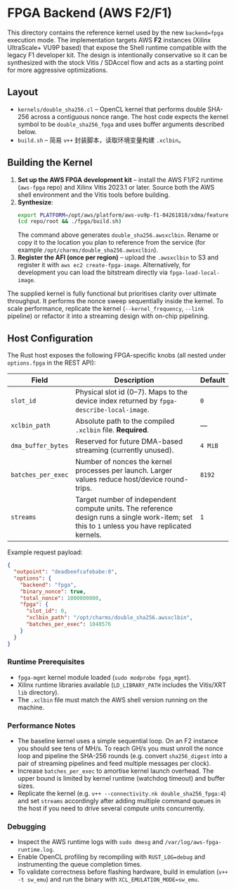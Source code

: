 # FPGA Backend (AWS F2/F1)

This directory contains the reference kernel used by the new `backend=fpga` execution mode. The implementation targets AWS **F2** instances (Xilinx UltraScale+ VU9P based) that expose the Shell runtime compatible with the legacy F1 developer kit. The design is intentionally conservative so it can be synthesized with the stock Vitis / SDAccel flow and acts as a starting point for more aggressive optimizations.

## Layout

- `kernels/double_sha256.cl` – OpenCL kernel that performs double SHA-256 across a contiguous nonce range. The host code expects the kernel symbol to be `double_sha256_fpga` and uses buffer arguments described below.
- `build.sh` – 简易 `v++` 封装脚本，读取环境变量构建 `.xclbin`。

## Building the Kernel

1. **Set up the AWS FPGA development kit** – install the AWS F1/F2 runtime (`aws-fpga` repo) and Xilinx Vitis 2023.1 or later. Source both the AWS shell environment and the Vitis tools before building.
2. **Synthesize**:
   ```bash
   export PLATFORM=/opt/aws/platform/aws-vu9p-f1-04261818/xdma/feature_aws_vnc_2/
   (cd repo/root && ./fpga/build.sh)
   ```
   The command above generates `double_sha256.awsxclbin`. Rename or copy it to the location you plan to reference from the service (for example `/opt/charms/double_sha256.awsxclbin`).
3. **Register the AFI (once per region)** – upload the `.awsxclbin` to S3 and register it with `aws ec2 create-fpga-image`. Alternatively, for development you can load the bitstream directly via `fpga-load-local-image`.

The supplied kernel is fully functional but prioritises clarity over ultimate throughput. It performs the nonce sweep sequentially inside the kernel. To scale performance, replicate the kernel (`--kernel_frequency`, `--link` pipeline) or refactor it into a streaming design with on-chip pipelining.

## Host Configuration

The Rust host exposes the following FPGA-specific knobs (all nested under `options.fpga` in the REST API):

| Field | Description | Default |
|-------|-------------|---------|
| `slot_id` | Physical slot id (0–7). Maps to the device index returned by `fpga-describe-local-image`. | `0` |
| `xclbin_path` | Absolute path to the compiled `.xclbin` file. **Required**. | — |
| `dma_buffer_bytes` | Reserved for future DMA-based streaming (currently unused). | `4 MiB` |
| `batches_per_exec` | Number of nonces the kernel processes per launch. Larger values reduce host/device round-trips. | `8192` |
| `streams` | Target number of independent compute units. The reference design runs a single work-item; set this to `1` unless you have replicated kernels. | `1` |

Example request payload:

```json
{
  "outpoint": "deadbeefcafebabe:0",
  "options": {
    "backend": "fpga",
    "binary_nonce": true,
    "total_nonce": 1000000000,
    "fpga": {
      "slot_id": 0,
      "xclbin_path": "/opt/charms/double_sha256.awsxclbin",
      "batches_per_exec": 1048576
    }
  }
}
```

### Runtime Prerequisites

- `fpga-mgmt` kernel module loaded (`sudo modprobe fpga_mgmt`).
- Xilinx runtime libraries available (`LD_LIBRARY_PATH` includes the Vitis/XRT `lib` directory).
- The `.xclbin` file must match the AWS shell version running on the machine.

### Performance Notes

- The baseline kernel uses a simple sequential loop. On an F2 instance you should see tens of MH/s. To reach GH/s you must unroll the nonce loop and pipeline the SHA-256 rounds (e.g. convert `sha256_digest` into a pair of streaming pipelines and feed multiple messages per clock).
- Increase `batches_per_exec` to amortise kernel launch overhead. The upper bound is limited by kernel runtime (watchdog timeout) and buffer sizes.
- Replicate the kernel (e.g. `v++ --connectivity.nk double_sha256_fpga:4`) and set `streams` accordingly after adding multiple command queues in the host if you need to drive several compute units concurrently.

### Debugging

- Inspect the AWS runtime logs with `sudo dmesg` and `/var/log/aws-fpga-runtime.log`.
- Enable OpenCL profiling by recompiling with `RUST_LOG=debug` and instrumenting the queue completion times.
- To validate correctness before flashing hardware, build in emulation (`v++ -t sw_emu`) and run the binary with `XCL_EMULATION_MODE=sw_emu`.
